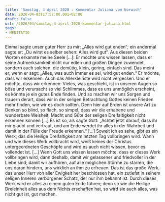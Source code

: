```yaml
---
title: 'Samstag, 4 April 2020 : Kommentar Juliana von Norwich'
date: 2020-04-03T17:57:00.001+02:00
draft: false
url: /2020/04/samstag-4-april-2020-kommentar-juliana.html
tags: 
- MEDITATIO
---
```


Einmal sagte unser guter Herr zu mir: „Alles wird gut enden“; ein andermal sagte er: „Du wirst es selber sehen: Alles wird gut“. Aus diesen beiden Worten erkannte meine Seele \[…\]: Er möchte uns wissen lassen, dass er seine Aufmerksamkeit nicht nur edlen und großen Dingen zuwendet, sondern auch solchen, die demütig, klein, gering, einfach sind. Das meint er, wenn er sagt: „Alles, was auch immer es sei, wird gut enden.“ Er möchte, dass wir erkennen: Auch das Allerkleinste wird nicht vergessen. Und er möchte, dass wir erkennen: Vieles, was geschieht, ist in unseren Augen so böse und verursacht so viel Schlimmes, dass es uns unmöglich erscheint, es könnte je ein gutes Ende finden. Und so machen wir uns Sorgen und trauern derart, dass wir in der seligen Betrachtung Gottes keinen Frieden mehr finden, wie wir es doch sollten. Denn hier auf Erden ist unsere Art zu Denken so blind, so flach, so simpel, dass wir die erhabene und wunderbare Weisheit, Macht und Güte der seligen Dreifaltigkeit nicht erkennen können \[…\] Es ist so, als sagte Gott: „Achtet jetzt darauf, dass ihr mir glaubt und vertraut, und am Ende werdet ihr alles in der Wahrheit und damit in der Fülle der Freude erkennen.“ \[…\] Soweit ich es sehe, gibt es ein Werk, das die Heilige Dreifaltigkeit am letzten Tag vollbringen wird. Wann und wie dieses Werk vollbracht wird, weiß keines der Christus untergeordneten Geschöpfe und wird es auch nicht wissen, bevor es vollendet ist. \[…\] Wenn Gott uns wissen lassen möchte, dass er dieses Werk vollbringen wird, dann deshalb, damit wir gelassener und friedvoller in der Liebe sind; damit wir aufhören, auf alle möglichen Stürme zu starren, die uns daran hindern, uns wirklich an ihm zu erfreuen. Das ist das große Werk, das unser Herr von aller Ewigkeit her beschlossen hat, ein zutiefst in seinem seligen Inneren verborgener Schatz, der nur ihm bekannt ist. Durch dieses Werk wird er alles zu einem guten Ende führen; denn so wie die Heilige Dreieinheit alles aus dem Nichts erschaffen hat, so wird sie auch alles, was nicht gut ist, gut machen.